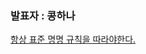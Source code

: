 ### 발표자 : 콩하나

[항상 표준 명명 규칙을 따라야한다. ](https://vivid-cyclone-180.notion.site/68-caa75f76b5a4423e9ccf36b5d219489a)
